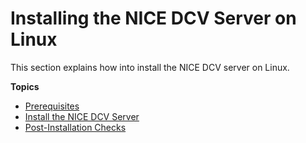 # Installing the NICE DCV Server on Linux<a name="setting-up-installing-linux"></a>

This section explains how into install the NICE DCV server on Linux\.

**Topics**
+ [Prerequisites](setting-up-installing-linux-prereq.md)
+ [Install the NICE DCV Server](setting-up-installing-linux-server.md)
+ [Post\-Installation Checks](setting-up-installing-linux-checks.md)